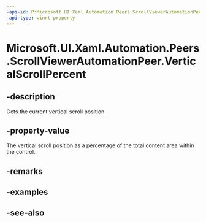 ```yaml
---
-api-id: P:Microsoft.UI.Xaml.Automation.Peers.ScrollViewerAutomationPeer.VerticalScrollPercent
-api-type: winrt property
---
```


<!-- Property syntax
public double VerticalScrollPercent { get; }
-->

# Microsoft.UI.Xaml.Automation.Peers.ScrollViewerAutomationPeer.VerticalScrollPercent

## -description
Gets the current vertical scroll position.

## -property-value
The vertical scroll position as a percentage of the total content area within the control.

## -remarks

## -examples

## -see-also
